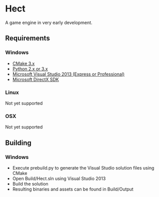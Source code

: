 Hect
====

A game engine in very early development.

## Requirements

### Windows
* [CMake 3.x](http://www.cmake.org)
* [Python 2.x or 3.x](https://www.python.org)
* [Microsoft Visual Studio 2013 (Express or Professional)](http://www.visualstudio.com)
* [Microsoft DirectX SDK](http://www.microsoft.com/en-us/download/details.aspx?id=6812)

### Linux
Not yet supported

### OSX
Not yet supported

## Building

### Windows
* Execute prebuild.py to generate the Visual Studio solution files using CMake
* Open Build/Hect.sln using Visual Studio 2013
* Build the solution
* Resulting binaries and assets can be found in Build/Output
